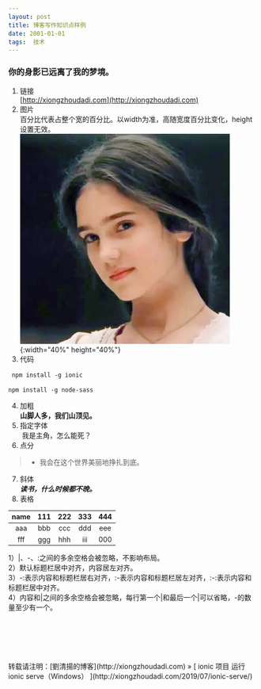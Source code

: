 ```yaml
---
layout: post  
title: 博客写作知识点样例 
date: 2001-01-01  
tags:  技术
---
```

### 你的身影已远离了我的梦境。  
 
1. 链接  
[http://xiongzhoudadi.com](http://xiongzhoudadi.com) 
2. 图片  
百分比代表占整个宽的百分比。以width为准，高随宽度百分比变化，height设置无效。  
![](/images/avatar.jpg){:width="40%" height="40%"}   
3. 代码   
```
 npm install -g ionic  
```
```
npm install -g node-sass 
```
4. 加粗  
**山脚人多，我们山顶见。**
5. 指定字体  
&nbsp;<font face="楷体">我是主角，怎么能死？</font>
6. 点分  
>- 我会在这个世界美丽地挣扎到底。 
7. 斜体  
***读书，什么时候都不晚。***
8. 表格  

name | 111 | 222 | 333 | 444
:-: | :-: | :-: | :-: | :-:
aaa | bbb | ccc | ddd | eee 
fff | ggg | hhh | iii | 000

1）|、-、:之间的多余空格会被忽略，不影响布局。  
2）默认标题栏居中对齐，内容居左对齐。  
3）-:表示内容和标题栏居右对齐，:-表示内容和标题栏居左对齐，:-:表示内容和标题栏居中对齐。  
4）内容和|之间的多余空格会被忽略，每行第一个|和最后一个|可以省略，-的数量至少有一个。  


<br/> 
<br/> 
<br/> 
<br/> 
<br/> 
转载请注明：[劉清揚的博客](http://xiongzhoudadi.com) » [ ionic 项目 运行 ionic serve（Windows） ](http://xiongzhoudadi.com/2019/07/ionic-serve/)  
<br/>